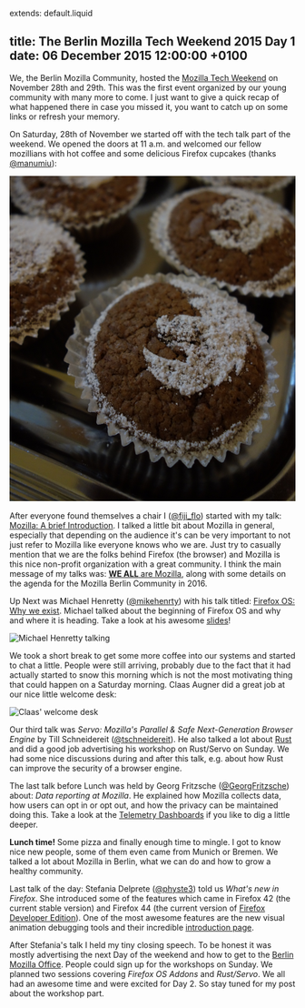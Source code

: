 extends: default.liquid

title: The Berlin Mozilla Tech Weekend 2015 Day 1
date: 06 December 2015 12:00:00 +0100
---
We, the Berlin Mozilla Community, hosted the [Mozilla Tech
Weekend](http://www.meetup.com/Berlin-Mozilla-Meetup/events/226461969/) on
November 28th and 29th. This was the first event organized by our young
community with many more to come. I just want to give a quick recap of what
happened there in case you missed it, you want to catch up on some links or
refresh your memory.


On Saturday, 28th of November we started off with the tech talk part of the
weekend. We opened the doors at 11 a.m. and welcomed our fellow mozillians
with hot coffee and some delicious Firefox cupcakes (thanks
[@manumiu](https://twitter.com/manumiu)):

![some yummy Firefox cupcakes](../..../../img/cupcake.jpg)


After everyone found themselves a chair I
([@fiji_flo](http://twitter.com/fiji_flo)) started with my talk: [Mozilla: A
brief
Introduction](http://static.fiji-flo.de/mozilla-intro-slides/mozilla-intro.html).
I talked a little bit about Mozilla in general, especially that depending on
the audience it's can be  very important to not just refer to Mozilla like
everyone knows who we are. Just try to casually mention that we are the
folks behind Firefox (the browser) and Mozilla is this nice non-profit
organization with a great community. I think the main message of my talks
was: [**WE ALL** are Mozilla](http://blog.fiji-flo.de/mymozfest2015/), along
with some details on the agenda for the Mozilla Berlin Community in 2016.


Up Next was Michael Henretty ([@mikehenrty](https://twitter.com/mikehenrty))
with his talk titled: [Firefox OS: Why we
exist](https://mikehenrty.github.io/talk-fxos/). Michael talked about the
beginning of Firefox OS and why and where it is heading. Take a look at his
awesome [slides](https://mikehenrty.github.io/talk-fxos/)!

![Michael Henretty talking](../../img/mikey.jpg)



We took a short break to get some more coffee into our systems and started
to chat a little. People were still arriving, probably due to the fact that
it had actually started to snow this morning which is not the most
motivating thing that could happen on a Saturday morning. Claas Augner did a
great job at our nice little welcome desk:

![Claas' welcome desk](../../img/desk-1.jpg)


Our third talk was *Servo: Mozilla's Parallel & Safe Next-Generation Browser
Engine* by Till Schneidereit
([@tschneidereit](https://twitter.com/tschneidereit)). He also talked a lot
about [Rust](https://www.rust-lang.org/) and did a good job advertising his
workshop on Rust/Servo on Sunday. We had some nice discussions during and
after this talk, e.g. about how Rust can improve the security of a browser
engine.


The last talk before Lunch was held by Georg Fritzsche
([@GeorgFritzsche](https://twitter.com/GeorgFritzsche)) about: *Data
reporting at Mozilla*. He explained how Mozilla collects data, how users can
opt in or opt out, and how the privacy can be maintained doing this. Take a
look at the [Telemetry Dashboards](https://telemetry.mozilla.org/) if you
like to dig a little deeper.


**Lunch time!** Some pizza and finally enough time to mingle. I got to know
nice new people, some of them even came from Munich or Bremen. We talked a
lot about Mozilla in Berlin, what we can do and how to grow a healthy
community.


Last talk of the day: Stefania Delprete
([@physte3](https://twitter.com/physte3)) told us *What's new in Firefox*.
She introduced some of the features which came in Firefox 42 (the current
stable version) and Firefox 44 (the current version of [Firefox Developer
Edition](http://mozilla.org/firefox/developer)). One of the most awesome
features are the new visual animation debugging tools and their incredible
[introduction page](http://devtoolschallenger.com/).


After Stefania's talk I held my tiny closing speech. To be honest it was
mostly advertising the next Day of the weekend and how to get to the [Berlin
Mozilla Office](
http://static.fiji-flo.de/mozilla-intro-slides/workshops.html?full#agenda).
People could sign up for the workshops on Sunday. We planned two sessions
covering *Firefox OS Addons* and *Rust/Servo*. We all had an awesome time
and were excited for Day 2. So stay tuned for my post about the workshop
part.
